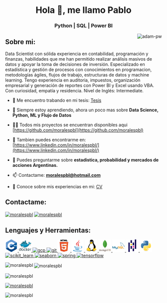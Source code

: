 <h1 align="center">Hola 👋, me llamo Pablo </h1>
<h3 align="center">Python | SQL | Power BI </h3>

<p><img align="right" src="https://github.com/Adam-pw/Adam-pw/blob/main/animation_500_kxa883sd.gif" alt="adam-pw" /></p>

<h2> Sobre mi: </h2>
<p> Data Scientist con sólida experiencia en contabilidad, programación y finanzas, habilidades que me han permitido realizar análisis masivos de datos y apoyar la toma de decisiones de inversión. 
  Especializado en estadística y gestión de procesos con conocimientos en programacion, metodologías ágiles, flujos de trabajo, estructuras de datos y machine learning.
  Tengo experiencia en auditoria, impuestos, organización empresarial y generación de reportes con Power BI y Excel usando VBA. Con curiosidad, empatía y residencia.  Nivel de Inglés: Intermediate.
 </p>

- 🔭 Me encuentro trabando en mi tesis: [Tesis](https://github.com/moralespbl/)

- 🌱 Siempre estoy aprendiendo, ahora un poco mas sobre **Data Science, Python, ML y Flujo de Datos**

- 👨‍💻 Todos mis proyectos se encuentran disponibles aqui [https://github.com/moralespbl](https://github.com/moralespbl)

- 📝 Tambien puedes encontrarme en: [https://www.linkedin.com/in/moralespbl/](https://www.linkedin.com/in/moralespbl/)

- 💬 Puedes preguntarme sobre **estadistica, probabilidad y mercados de acciones Argentinas.**

- 📫 Contactame: **moralespbl@hotmail.com**

- 📄 Conoce sobre mis experiencias en mi: <a href="https://1drv.ms/w/c/f2ba9193465f9c3d/ESiKkeX9ENlEsUdxCqH1H8kBAARc77gHXNGwSkh2ppDpxA?e=a53NE8">CV</a> 

<h2 align="left">Contactame:</h2>
<p align="left">
<a href="https://linkedin.com/in/moralespbl" target="blank"><img align="center" src="https://raw.githubusercontent.com/rahuldkjain/github-profile-readme-generator/master/src/images/icons/Social/linked-in-alt.svg" alt="moralespbl" height="30" width="40" /></a>
<a href="https://instagram.com/moralespbl" target="blank"><img align="center" src="https://raw.githubusercontent.com/rahuldkjain/github-profile-readme-generator/master/src/images/icons/Social/instagram.svg" alt="moralespbl" height="30" width="40" /></a>
</p>

<h2 align="left">Lenguajes y Herramientas:</h2>
<p align="left"> <a href="https://www.w3schools.com/cpp/" target="_blank" rel="noreferrer"> <img src="https://raw.githubusercontent.com/devicons/devicon/master/icons/cplusplus/cplusplus-original.svg" alt="cplusplus" width="40" height="40"/> </a> <a href="https://www.docker.com/" target="_blank" rel="noreferrer"> <img src="https://raw.githubusercontent.com/devicons/devicon/master/icons/docker/docker-original-wordmark.svg" alt="docker" width="40" height="40"/> </a> <a href="https://cloud.google.com" target="_blank" rel="noreferrer"> <img src="https://www.vectorlogo.zone/logos/google_cloud/google_cloud-icon.svg" alt="gcp" width="40" height="40"/> </a> <a href="https://git-scm.com/" target="_blank" rel="noreferrer"> <img src="https://www.vectorlogo.zone/logos/git-scm/git-scm-icon.svg" alt="git" width="40" height="40"/> </a> <a href="https://www.w3.org/html/" target="_blank" rel="noreferrer"> <img src="https://raw.githubusercontent.com/devicons/devicon/master/icons/html5/html5-original-wordmark.svg" alt="html5" width="40" height="40"/> </a> <a href="https://www.java.com" target="_blank" rel="noreferrer"> <img src="https://raw.githubusercontent.com/devicons/devicon/master/icons/java/java-original.svg" alt="java" width="40" height="40"/> </a> <a href="https://www.linux.org/" target="_blank" rel="noreferrer"> <img src="https://raw.githubusercontent.com/devicons/devicon/master/icons/linux/linux-original.svg" alt="linux" width="40" height="40"/> </a> <a href="https://www.mongodb.com/" target="_blank" rel="noreferrer"> <img src="https://raw.githubusercontent.com/devicons/devicon/master/icons/mongodb/mongodb-original-wordmark.svg" alt="mongodb" width="40" height="40"/> </a> <a href="https://www.mysql.com/" target="_blank" rel="noreferrer"> <img src="https://raw.githubusercontent.com/devicons/devicon/master/icons/mysql/mysql-original-wordmark.svg" alt="mysql" width="40" height="40"/> </a> <a href="https://pandas.pydata.org/" target="_blank" rel="noreferrer"> <img src="https://raw.githubusercontent.com/devicons/devicon/2ae2a900d2f041da66e950e4d48052658d850630/icons/pandas/pandas-original.svg" alt="pandas" width="40" height="40"/> </a> <a href="https://www.python.org" target="_blank" rel="noreferrer"> <img src="https://raw.githubusercontent.com/devicons/devicon/master/icons/python/python-original.svg" alt="python" width="40" height="40"/> </a> <a href="https://scikit-learn.org/" target="_blank" rel="noreferrer"> <img src="https://upload.wikimedia.org/wikipedia/commons/0/05/Scikit_learn_logo_small.svg" alt="scikit_learn" width="40" height="40"/> </a> <a href="https://seaborn.pydata.org/" target="_blank" rel="noreferrer"> <img src="https://seaborn.pydata.org/_images/logo-mark-lightbg.svg" alt="seaborn" width="40" height="40"/> </a> <a href="https://spring.io/" target="_blank" rel="noreferrer"> <img src="https://www.vectorlogo.zone/logos/springio/springio-icon.svg" alt="spring" width="40" height="40"/> </a> <a href="https://www.tensorflow.org" target="_blank" rel="noreferrer"> <img src="https://www.vectorlogo.zone/logos/tensorflow/tensorflow-icon.svg" alt="tensorflow" width="40" height="40"/> </a> </p>

<p><img align="left" src="https://github-readme-stats.vercel.app/api/top-langs?username=moralespbl&show_icons=true&locale=en&layout=compact" alt="moralespbl" /></p>

<p>&nbsp;<img align="center" src="https://github-readme-stats.vercel.app/api?username=moralespbl&show_icons=true&locale=en" alt="moralespbl" /></p>

<p><img align="center" src="https://github-readme-streak-stats.herokuapp.com/?user=moralespbl&" alt="moralespbl" /></p>
<p align="left"> <a href="https://github.com/ryo-ma/github-profile-trophy"><img src="https://github-profile-trophy.vercel.app/?username=moralespbl" alt="moralespbl" /></a> </p>
<p align="left"> <img src="https://komarev.com/ghpvc/?username=moralespbl&label=Profile%20views&color=0e75b6&style=flat" alt="moralespbl" /> </p>
